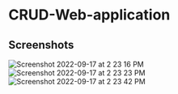 # CRUD-Web-application

## Screenshots
![Screenshot 2022-09-17 at 2 23 16 PM](https://user-images.githubusercontent.com/30619972/190850604-133e7a77-1187-428e-9668-a96fcf6d3183.png)
![Screenshot 2022-09-17 at 2 23 23 PM](https://user-images.githubusercontent.com/30619972/190850636-3d753a03-2553-451a-92db-c04cb458073d.png)
![Screenshot 2022-09-17 at 2 23 42 PM](https://user-images.githubusercontent.com/30619972/190850639-47559a39-f73c-46c4-8057-989cf82a4094.png)
